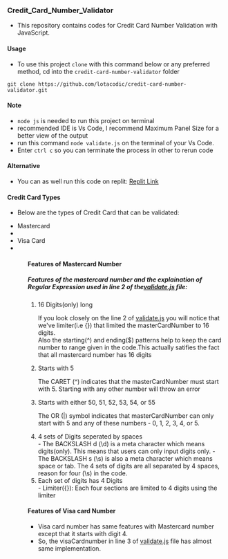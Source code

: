 ### Credit_Card_Number_Validator

- This repository contains codes for Credit Card Number Validation with JavaScript.

#### Usage

- To use this project `clone` with this command below or any preferred method, cd into the `credit-card-number-validator` folder

```
git clone https://github.com/lotacodic/credit-card-number-validator.git
```

#### Note

- `node js` is needed to run this project on terminal
- recommended IDE is Vs Code, I recommend Maximum Panel Size for a better view of the output
- run this command `node validate.js` on the terminal of your Vs Code.
- Enter `ctrl c` so you can terminate the process in other to rerun code

#### Alternative

- You can as well run this code on replit: <a href=" "> Replit Link</a>

#### Credit Card Types

- Below are the types of Credit Card that can be validated:
<ul>
<li>Mastercard<li> 
<li>Visa Card<li>
<ul>

#### Features of Mastercard Number

<h5>Features of the mastercard number and the explaination of Regular Expression used in line 2 of the<a href="/credit-card-number-validator/validate.js">validate.js</a> file:</h5>
<ol>
<li>16 Digits(only) long</li>
<p>If you look closely on the line 2 of <a href="/credit-card-number-validator/validate.js">validate.js</a> you will notice that we've limiter(i.e {}) that limited the masterCardNumber to 16 digits.<br/>
Also the starting(^) and ending($) patterns help to keep the card number to range given in the code.This actually satifies the fact that all mastercard number has 16 digits 
</p>

<li>Starts with 5</li>
<p>The CARET (^) indicates that the masterCardNumber must start with 5. Starting with any other number will throw an error</p>

<li>Starts with either 50, 51, 52, 53, 54, or 55</li>
<p>The OR (|) symbol indicates that masterCardNumber can only start with 5 and any of these numbers - 0, 1, 2, 3, 4, or 5.
</p>

<li>4 sets of Digits seperated by spaces</li>
- The BACKSLASH d (\d) is a meta character which means digits(only). This means that users can only input digits only.
- The BACKSLASH s (\s) is also a meta character which means space or tab. The 4 sets of digits are all separated by 4 spaces, reason for four (\s) in the code.
<li>Each set of digits has 4 Digits</li>
- Limiter({}): Each four sections are limited to 4 digits using the limiter
</ol>

#### Features of Visa card Number

- Visa card number has same features with Mastercard number except that it starts with digit 4.
- So, the visaCardnumber in line 3 of <a href="/credit-card-number-validator/validate.js">validate.js</a> file has almost same implementation.
